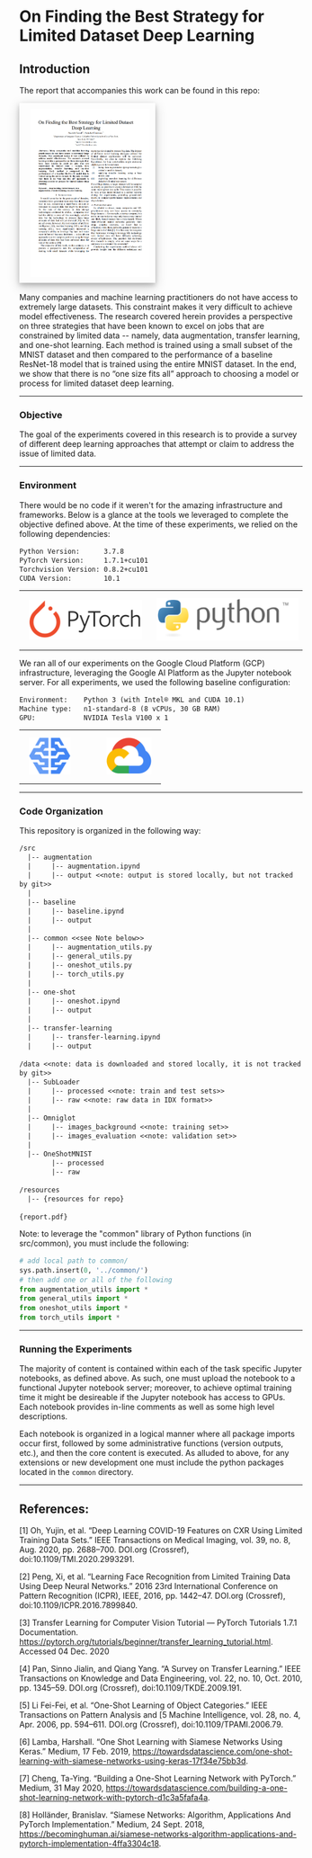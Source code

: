 # On Finding the Best Strategy for Limited Dataset Deep Learning

## Introduction

The report that accompanies this work can be found in this repo: <!--[Final Report](On%20Finding%20the%20Best%20Strategy%20for%20Limited%20Dataset%20-%20Project%20Report%20-%20np2647_nc2677.pdf)-->

[<img src="resources/report_screenshot.PNG" height="300" style="padding: 10px 10px 10px 20px;  box-shadow: 0 4px 8px 0 rgba(0, 0, 0, 0.2), 0 6px 20px 0 rgba(0, 0, 0, 0.19);" />](On%20Finding%20the%20Best%20Strategy%20for%20Limited%20Dataset%20-%20Project%20Report%20-%20np2647_nc2677.pdf)

Many companies and machine learning practitioners do not have access to extremely large datasets. This constraint makes it very difficult to achieve model effectiveness. The research covered herein provides a perspective on three strategies that have been known to excel on jobs that are constrained by limited data -- namely, data augmentation, transfer learning, and one-shot learning. Each method is trained using a small subset of the MNIST dataset and then compared to the performance of a baseline ResNet-18 model that is trained using the entire MNIST dataset. In the end, we show that there is no “one size fits all” approach to choosing a model or process for limited dataset deep learning.

***
### Objective
The goal of the experiments covered in this research is to provide a survey of different deep learning approaches that attempt or claim to address the issue of limited data.

***
### Environment
There would be no code if it weren't for the amazing infrastructure and frameworks. Below is a glance at the tools we leveraged to complete the objective defined above. At the time of these experiments, we relied on the following dependencies:
```
Python Version:      3.7.8
PyTorch Version:     1.7.1+cu101
Torchvision Version: 0.8.2+cu101
CUDA Version:        10.1
```
<table>
    <tr>
        <th><img src="resources/pytorch.svg" height="70" style="padding: 10px 10px 10px 10px;"></th>
        <th><img src="resources/python-logo-generic.svg" height="75" style="padding: 10px 10px 10px 10px;"></th>
    </tr>
</table>


We ran all of our experiments on the Google Cloud Platform (GCP) infrastructure, leveraging the Google AI Platform as the Jupyter notebook server. For all experiments, we used the following baseline configuration:
```
Environment:    Python 3 (with Intel® MKL and CUDA 10.1)
Machine type:   n1-standard-8 (8 vCPUs, 30 GB RAM)
GPU:            NVIDIA Tesla V100 x 1
```
<table>
    <tr>
        <th><img src="resources/google-ai-platform.svg" height="65" style="padding: 10px 10px 10px 10px;"></th>
        <th><img src="resources/google-cloud-platform.svg" height="65"style="padding: 10px 10px 10px 40px;"></th>
    </tr>
</table>

***
### Code Organization 
This repository is organized in the following way:

    /src
      |-- augmentation
      |     |-- augmentation.ipynd
      |     |-- output <<note: output is stored locally, but not tracked by git>>
      |
      |-- baseline
      |     |-- baseline.ipynd
      |     |-- output
      |
      |-- common <<see Note below>>
      |     |-- augmentation_utils.py
      |     |-- general_utils.py
      |     |-- oneshot_utils.py
      |     |-- torch_utils.py
      |
      |-- one-shot
      |     |-- oneshot.ipynd
      |     |-- output
      |
      |-- transfer-learning
      |     |-- transfer-learning.ipynd
      |     |-- output    
    
    /data <<note: data is downloaded and stored locally, it is not tracked by git>>
      |-- SubLoader 
      |     |-- processed <<note: train and test sets>>
      |     |-- raw <<note: raw data in IDX format>>
      |
      |-- Omniglot 
      |     |-- images_background <<note: training set>>
      |     |-- images_evaluation <<note: validation set>>
      |
      |-- OneShotMNIST 
            |-- processed
            |-- raw
    
    /resources
      |-- {resources for repo}
    
    {report.pdf}

Note: to leverage the "common" library of Python functions (in src/common), you must include the following:
``` python
# add local path to common/
sys.path.insert(0, '../common/')
# then add one or all of the following
from augmentation_utils import *
from general_utils import *
from oneshot_utils import *
from torch_utils import *
```   

***
### Running the Experiments
The majority of content is contained within each of the task specific Jupyter notebooks, as defined above. As such, one must upload the notebook to a functional Jupyter notebook server; moreover, to achieve optimal training time it might be desireable if the Jupyter notebook has access to GPUs. Each notebook provides in-line comments as well as some high level descriptions.

Each notebook is organized in a logical manner where all package imports occur first, followed by some administrative functions (version outputs, etc.), and then the core content is executed. As alluded to above, for any extensions or new development one must include the python packages located in the `common` directory. 
***
## References:
[1] Oh, Yujin, et al. “Deep Learning COVID-19 Features on CXR Using Limited Training Data Sets.” IEEE Transactions on Medical Imaging, vol. 39, no. 8, Aug. 2020, pp. 2688–700. DOI.org (Crossref), doi:10.1109/TMI.2020.2993291.   

[2] Peng, Xi, et al. “Learning Face Recognition from Limited Training Data Using Deep Neural Networks.” 2016 23rd International Conference on Pattern Recognition (ICPR), IEEE, 2016, pp. 1442–47. DOI.org (Crossref), doi:10.1109/ICPR.2016.7899840.   

[3] Transfer Learning for Computer Vision Tutorial — PyTorch Tutorials 1.7.1 Documentation. https://pytorch.org/tutorials/beginner/transfer_learning_tutorial.html. Accessed 04 Dec. 2020   

[4] Pan, Sinno Jialin, and Qiang Yang. “A Survey on Transfer Learning.” IEEE Transactions on Knowledge and Data Engineering, vol. 22, no. 10, Oct. 2010, pp. 1345–59. DOI.org (Crossref), doi:10.1109/TKDE.2009.191.  

[5] Li Fei-Fei, et al. “One-Shot Learning of Object Categories.” IEEE Transactions on Pattern Analysis and [5 Machine Intelligence, vol. 28, no. 4, Apr. 2006, pp. 594–611. DOI.org (Crossref), doi:10.1109/TPAMI.2006.79.    

[6] Lamba, Harshall. “One Shot Learning with Siamese Networks Using Keras.” Medium, 17 Feb. 2019, https://towardsdatascience.com/one-shot-learning-with-siamese-networks-using-keras-17f34e75bb3d.   

[7] Cheng, Ta-Ying. “Building a One-Shot Learning Network with PyTorch.” Medium, 31 May 2020, https://towardsdatascience.com/building-a-one-shot-learning-network-with-pytorch-d1c3a5fafa4a.    

[8] Holländer, Branislav. “Siamese Networks: Algorithm, Applications And PyTorch Implementation.” Medium, 24 Sept. 2018, https://becominghuman.ai/siamese-networks-algorithm-applications-and-pytorch-implementation-4ffa3304c18.   